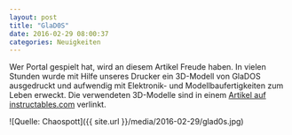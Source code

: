 ```yaml
---
layout: post
title: "GlaD0S"
date: 2016-02-29 08:00:37
categories: Neuigkeiten
---
```

Wer Portal gespielt hat, wird an diesem Artikel Freude haben. In vielen Stunden wurde mit Hilfe unseres Drucker ein 3D-Modell von GlaDOS ausgedruckt und aufwendig mit Elektronik- und Modellbaufertigkeiten zum Leben erweckt. Die verwendeten 3D-Modelle sind in einem [Artikel auf instructables.com](www.instructables.com/id/A-fully-3D-printable-GlaDOS-Robotic-ceiling-arm-la/) verlinkt.

![Quelle: Chaospott]({{ site.url }}/media/2016-02-29/glad0s.jpg)
